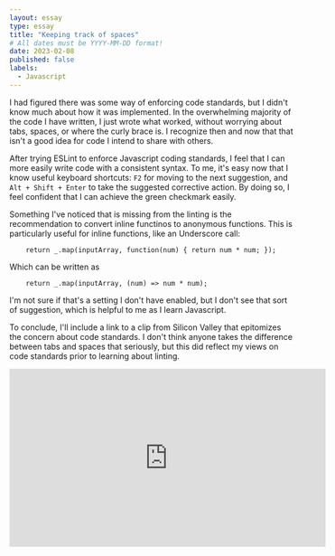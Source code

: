 ```yaml
---
layout: essay
type: essay
title: "Keeping track of spaces"
# All dates must be YYYY-MM-DD format!
date: 2023-02-08
published: false
labels:
  - Javascript
---
```


I had figured there was some way of enforcing code standards, but I didn't know much about how it was implemented. In the overwhelming majority of the code I have written, I just wrote what worked, without worrying about tabs, spaces, or where the curly brace is. I recognize then and now that that isn't a good idea for code I intend to share with others.

After trying ESLint to enforce Javascript coding standards, I feel that I can more easily write code with a consistent syntax. To me, it's easy now that I know useful keyboard shortcuts: `F2` for moving to the next suggestion, and `Alt + Shift + Enter` to take the suggested corrective action. By doing so, I feel confident that I can achieve the green checkmark easily.

Something I've noticed that is missing from the linting is the recommendation to convert inline functinos to anonymous functions. This is particularly useful for inline functions, like an Underscore call:
```
    return _.map(inputArray, function(num) { return num * num; });
```
Which can be written as
```
    return _.map(inputArray, (num) => num * num);
```
I'm not sure if that's a setting I don't have enabled, but I don't see that sort of suggestion, which is helpful to me as I learn Javascript.

To conclude, I'll include a link to a clip from Silicon Valley that epitomizes the concern about code standards. I don't think anyone takes the difference between tabs and spaces that seriously, but this did reflect my views on code standards prior to learning about linting.

<iframe width="560" height="315" src="https://www.youtube.com/embed/SsoOG6ZeyUI" title="YouTube video player" frameborder="0" allow="accelerometer; autoplay; clipboard-write; encrypted-media; gyroscope; picture-in-picture; web-share" allowfullscreen></iframe>